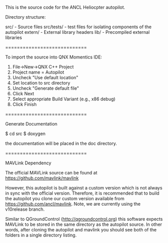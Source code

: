 This is the source code for the ANCL Heliocpter autopilot.

Directory structure:

src/ - Source files
src/tests/ - test files for isolating components of the autopilot
extern/ - External library headers
lib/ - Precompiled external libraries

============================

To import the source into QNX Momentics IDE:

1. File->New->QNX C++ Project
2. Project name = Autopilot
3. Uncheck "Use default location"
4. Set location to src directory
5. Uncheck "Generate default file"
6. Click Next
7. Select appropriate Build Variant (e.g., x86 debug)
8. Click Finish

============================

Generate Documentation

$ cd src
$ doxygen

the documentation will be placed in the doc directory.

============================

MAVLink Dependency

The official MAVLink source can be found at https://github.com/mavlink/mavlink

However, this autopilot is built against a custom version which is not always in sync with the official version.
Therefore, it is recommended that to build the autopilot you clone our custom version available from
https://github.com/ancl/mavlink.  Note, we are currently using the v10release branch.

Similar to QGroundControl (http://qgroundcontrol.org) this software expects MAVLink to be stored in the same directory as the autopilot source.
In other words, after cloning the autopilot and mavlink you should see both of the folders in a single directory listing.
